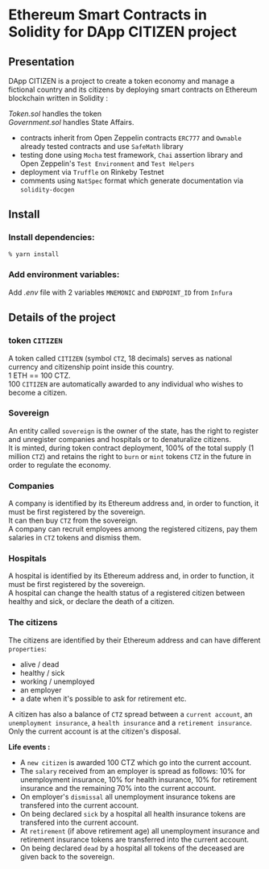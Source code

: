# Ethereum Smart Contracts in Solidity for DApp CITIZEN project

## Presentation

DApp CITIZEN is a project to create a token economy and manage a fictional country and its citizens by deploying smart contracts on Ethereum blockchain written in Solidity :

_Token.sol_ handles the token  
_Government.sol_ handles State Affairs.

- contracts inherit from Open Zeppelin contracts `ERC777` and `Ownable` already tested contracts and use `SafeMath` library
- testing done using `Mocha` test framework, `Chai` assertion library and Open Zeppelin's `Test Environment` and `Test Helpers`
- deployment via `Truffle` on Rinkeby Testnet
- comments using `NatSpec` format which generate documentation via `solidity-docgen`

## Install

### Install dependencies:

```zsh
% yarn install
```

### Add environment variables:

Add _.env_ file with 2 variables `MNEMONIC` and `ENDPOINT_ID` from `Infura`

## Details of the project

### **token `CITIZEN`**

A token called `CITIZEN` (symbol `CTZ`, 18 decimals) serves as national currency and citizenship point inside this country.  
1 ETH == 100 CTZ.  
100 `CITIZEN` are automatically awarded to any individual who wishes to become a citizen.

### **Sovereign**

An entity called `sovereign` is the owner of the state, has the right to register and unregister companies and hospitals or to denaturalize citizens.  
It is minted, during token contract deployment, 100% of the total supply (1 million `CTZ`) and retains the right to `burn` or `mint` tokens `CTZ` in the future in order to regulate the economy.

### **Companies**

A company is identified by its Ethereum address and, in order to function, it must be first registered by the sovereign.  
It can then buy `CTZ` from the sovereign.  
A company can recruit employees among the registered citizens, pay them salaries in `CTZ` tokens and dismiss them.

### **Hospitals**

A hospital is identified by its Ethereum address and, in order to function, it must be first registered by the sovereign.  
A hospital can change the health status of a registered citizen between healthy and sick, or declare the death of a citizen.

### **The citizens**

The citizens are identified by their Ethereum address and can have different `properties`:

- alive / dead
- healthy / sick
- working / unemployed
- an employer
- a date when it's possible to ask for retirement etc.

A citizen has also a balance of `CTZ` spread between a `current account`, an `unemployment insurance`, a `health insurance` and a `retirement insurance`. Only the current account is at the citizen's disposal.

**Life events :**

- A `new citizen` is awarded 100 CTZ which go into the current account.
- The `salary` received from an employer is spread as follows: 10% for unemployment insurance, 10% for health insurance, 10% for retirement insurance and the remaining 70% into the current account.
- On employer's `dismissal` all unemployment insurance tokens are transfered into the current account.
- On being declared `sick` by a hospital all health insurance tokens are transfered into the current account.
- At `retirement` (if above retirement age) all unemployment insurance and retirement insurance tokens are transferred into the current account.
- On being declared `dead` by a hospital all tokens of the deceased are given back to the sovereign.
